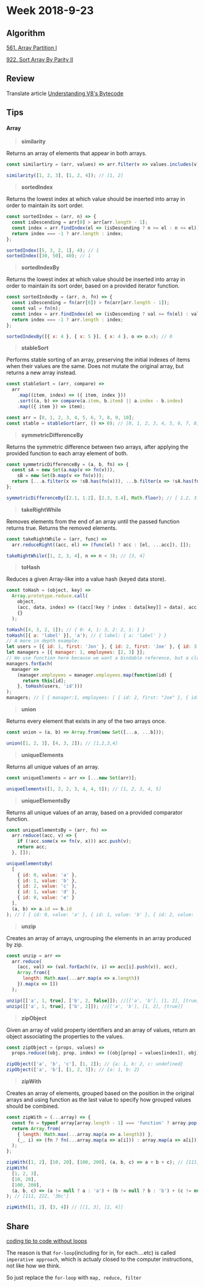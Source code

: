 # Week 2018-9-23

## Algorithm

[561. Array Partition I](https://leetcode.com/problems/array-partition-i/description/)

[922. Sort Array By Parity II](https://leetcode.com/problems/sort-array-by-parity-ii/description/)

## Review

Translate article [Understanding V8's Bytecode](https://github.com/RogerZZZZZ/V8-blog/tree/master/Understanding-V8's-Bytecode)

## Tips

#### Array

> **similarity**

Returns an array of elements that appear in both arrays.

```javascript
const similartiry = (arr, values) => arr.filter(v => values.includes(v))

similarity([1, 2, 3], [1, 2, 4]); // [1, 2]
```

> **sortedIndex**

Returns the lowest index at which value should be inserted into array in order to maintain its sort order.

```javascript
const sortedIndex = (arr, n) => {
  const isDescending = arr[0] > arr[arr.length - 1];
  const index = arr.findIndex(el => (isDescending ? n >= el : n <= el));
  return index === -1 ? arr.length : index;
};

sortedIndex([5, 3, 2, 1], 4); // 1
sortedIndex([30, 50], 40); // 1
```

> **sortedIndexBy**

Returns the lowest index at which value should be inserted into array in order to maintain its sort order, based on a provided iterator function.

```javascript
const sortedIndexBy = (arr, n, fn) => {
  const isDescending = fn(arr[0]) > fn(arr[arr.length - 1]);
  const val = fn(n);
  const index = arr.findIndex(el => (isDescending ? val >= fn(el) : val <= fn(el)));
  return index === -1 ? arr.length : index;
};

sortedIndexBy([{ x: 4 }, { x: 5 }], { x: 4 }, o => o.x); // 0
```

> **stableSort**

Performs stable sorting of an array, preserving the initial indexes of items when their values are the same. Does not mutate the original array, but returns a new array instead.

```javascript
const stableSort = (arr, compare) =>
  arr
    .map((item, index) => ({ item, index }))
    .sort((a, b) => compare(a.item, b.item) || a.index - b.index)
    .map(({ item }) => item);

const arr = [0, 1, 2, 3, 4, 5, 6, 7, 8, 9, 10];
const stable = stableSort(arr, () => 0); // [0, 1, 2, 3, 4, 5, 6, 7, 8, 9, 10]
```

> **symmetricDifferenceBy**

Returns the symmetric difference between two arrays, after applying the provided function to each array element of both.

```javascript
const symmetricDifferenceBy = (a, b, fn) => {
  const sA = new Set(a.map(v => fn(v))),
    sB = new Set(b.map(v => fn(v)));
  return [...a.filter(x => !sB.has(fn(x))), ...b.filter(x => !sA.has(fn(x)))];
};

symmetricDifferenceBy([2.1, 1.2], [2.3, 3.4], Math.floor); // [ 1.2, 3.4 ]
```

> **takeRightWhile**

Removes elements from the end of an array until the passed function returns true. Returns the removed elements.

```javascript
const takeRightWhile = (arr, func) =>
  arr.reduceRight((acc, el) => (func(el) ? acc : [el, ...acc]), []);

takeRightWhile([1, 2, 3, 4], n => n < 3); // [3, 4]
```

> **toHash**

Reduces a given Array-like into a value hash (keyed data store).

```javascript
const toHash = (object, key) =>
  Array.prototype.reduce.call(
    object,
    (acc, data, index) => ((acc[!key ? index : data[key]] = data), acc),
    {}
  );

toHash([4, 3, 2, 1]); // { 0: 4, 1: 3, 2: 2, 1: 1 }
toHash([{ a: 'label' }], 'a'); // { label: { a: 'label' } }
// A more in depth example:
let users = [{ id: 1, first: 'Jon' }, { id: 2, first: 'Joe' }, { id: 3, first: 'Moe' }];
let managers = [{ manager: 1, employees: [2, 3] }];
// We use function here because we want a bindable reference, but a closure referencing the hash would work, too.
managers.forEach(
  manager =>
    (manager.employees = manager.employees.map(function(id) {
      return this[id];
    }, toHash(users, 'id')))
);
managers; // [ { manager:1, employees: [ { id: 2, first: "Joe" }, { id: 3, first: "Moe" } ] } ]
```

> **union**

Returns every element that exists in any of the two arrays once.

```javascript
const union = (a, b) => Array.from(new Set([...a, ...b]));

union([1, 2, 3], [4, 3, 2]); // [1,2,3,4]
```

> **uniqueElements**

Returns all unique values of an array.

```javascript
const uniqueElements = arr => [...new Set(arr)];

uniqueElements([1, 2, 2, 3, 4, 4, 5]); // [1, 2, 3, 4, 5]
```

> **uniqueElementsBy**

Returns all unique values of an array, based on a provided comparator function.

```javascript
const uniqueElementsBy = (arr, fn) =>
  arr.reduce((acc, v) => {
    if (!acc.some(x => fn(v, x))) acc.push(v);
    return acc;
  }, []);

uniqueElementsBy(
  [
    { id: 0, value: 'a' },
    { id: 1, value: 'b' },
    { id: 2, value: 'c' },
    { id: 1, value: 'd' },
    { id: 0, value: 'e' }
  ],
  (a, b) => a.id == b.id
); // [ { id: 0, value: 'a' }, { id: 1, value: 'b' }, { id: 2, value: 'c' } ]
```

> **unzip**

Creates an array of arrays, ungrouping the elements in an array produced by zip.

```javascript
const unzip = arr =>
  arr.reduce(
    (acc, val) => (val.forEach((v, i) => acc[i].push(v)), acc),
    Array.from({
      length: Math.max(...arr.map(x => x.length))
    }).map(x => [])
  );

unzip([['a', 1, true], ['b', 2, false]]); //[['a', 'b'], [1, 2], [true, false]]
unzip([['a', 1, true], ['b', 2]]); //[['a', 'b'], [1, 2], [true]]
```

> **zipObject**

Given an array of valid property identifiers and an array of values, return an object associating the properties to the values.

```javascript
const zipObject = (props, values) =>
  props.reduce((obj, prop, index) => ((obj[prop] = values[index]), obj), {});

zipObject(['a', 'b', 'c'], [1, 2]); // {a: 1, b: 2, c: undefined}
zipObject(['a', 'b'], [1, 2, 3]); // {a: 1, b: 2}
```

> **zipWith**

Creates an array of elements, grouped based on the position in the original arrays and using function as the last value to specify how grouped values should be combined.

```javascript
const zipWith = (...array) => {
  const fn = typeof array[array.length - 1] === 'function' ? array.pop() : undefined;
  return Array.from(
    { length: Math.max(...array.map(a => a.length)) },
    (_, i) => (fn ? fn(...array.map(a => a[i])) : array.map(a => a[i]))
  );
};

zipWith([1, 2], [10, 20], [100, 200], (a, b, c) => a + b + c); // [111,222]
zipWith(
  [1, 2, 3],
  [10, 20],
  [100, 200],
  (a, b, c) => (a != null ? a : 'a') + (b != null ? b : 'b') + (c != null ? c : 'c')
); // [111, 222, '3bc']

zipWith([1, 2], [3, 4]) // [[1, 3], [2, 4]]
```

## Share

[coding tip to code without loops](https://edgecoders.com/coding-tip-try-to-code-without-loops-18694cf06428)

The reason is that `for-loop`(including for in, for each....etc) is called `imperative approach`, which is actualy closed to the computer instructions, not like how we think.

So just replace the `for-loop` with `map, reduce, filter`